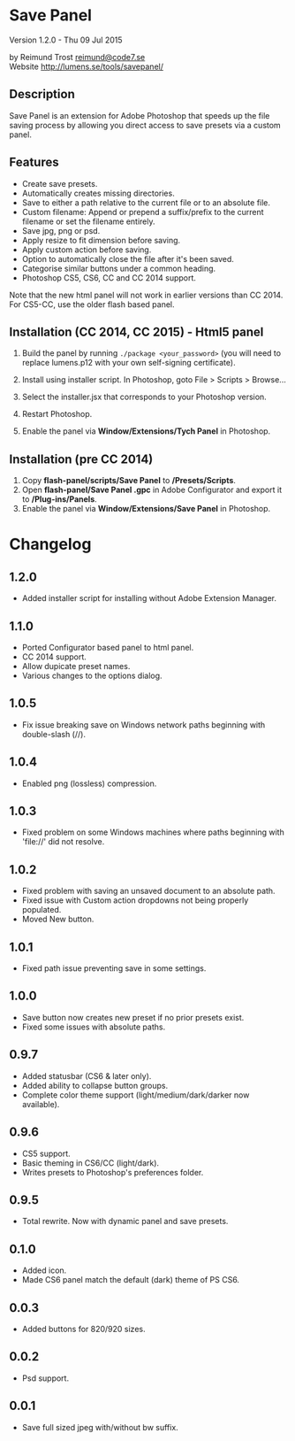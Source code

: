 Save Panel
==========

Version 1.2.0 - Thu 09 Jul 2015

by Reimund Trost <reimund@code7.se>  
Website <http://lumens.se/tools/savepanel/>


Description
-----------
Save Panel is an extension for Adobe Photoshop that speeds up the file saving
process by allowing you direct access to save presets via a custom panel.


Features
--------
- Create save presets.
- Automatically creates missing directories.
- Save to either a path relative to the current file or to an absolute file.
- Custom filename: Append or prepend a suffix/prefix to the current filename or
  set the filename entirely.
- Save jpg, png or psd.
- Apply resize to fit dimension before saving.
- Apply custom action before saving.
- Option to automatically close the file after it's been saved.
- Categorise similar buttons under a common heading.
- Photoshop CS5, CS6, CC and CC 2014 support.
  
Note that the new html panel will not work in earlier versions than CC 2014.
For CS5-CC, use the older flash based panel.


Installation (CC 2014, CC 2015) - Html5 panel
---------------------------------------------

1. Build the panel by running `./package <your_password>` (you will need to replace lumens.p12 with your own self-signing certificate).

2. Install using installer script. In Photoshop, goto File > Scripts > Browse...

2. Select the installer.jsx that corresponds to your Photoshop version.

3. Restart Photoshop.

4. Enable the panel via __Window/Extensions/Tych Panel__ in Photoshop.


Installation (pre CC 2014)
--------------------------
1.	Copy __flash-panel/scripts/Save Panel__ to __<your photoshop directory>/Presets/Scripts__.
2.	Open __flash-panel/Save Panel <version>.gpc__ in Adobe Configurator and export it to
	__<your photoshop directory>/Plug-ins/Panels__.
3.	Enable the panel via __Window/Extensions/Save Panel__ in Photoshop.


Changelog
=========

1.2.0
-----
*   Added installer script for installing without Adobe Extension Manager.

1.1.0
-----
- Ported Configurator based panel to html panel.
- CC 2014 support.
- Allow dupicate preset names.
- Various changes to the options dialog. 

1.0.5
-----
- Fix issue breaking save on Windows network paths beginning with 
  double-slash (//).

1.0.4
-----
- Enabled png (lossless) compression.

1.0.3
-----
- Fixed problem on some Windows machines where paths beginning with 'file://'
  did not resolve.

1.0.2
-----
- Fixed problem with saving an unsaved document to an absolute path.
- Fixed issue with Custom action dropdowns not being properly populated.
- Moved New button.

1.0.1
-----
- Fixed path issue preventing save in some settings.

1.0.0
-----
- Save button now creates new preset if no prior presets exist.
- Fixed some issues with absolute paths.

0.9.7
-----
- Added statusbar (CS6 & later only).
- Added ability to collapse button groups.
- Complete color theme support (light/medium/dark/darker now available).

0.9.6
-----
- CS5 support.
- Basic theming in CS6/CC (light/dark).
- Writes presets to Photoshop's preferences folder.

0.9.5
-----
- Total rewrite. Now with dynamic panel and save presets.

0.1.0
-----
- Added icon.
- Made CS6 panel match the default (dark) theme of PS CS6.

0.0.3
-----
- Added buttons for 820/920 sizes.

0.0.2
-----
- Psd support.

0.0.1
-----
- Save full sized jpeg with/without bw suffix.
